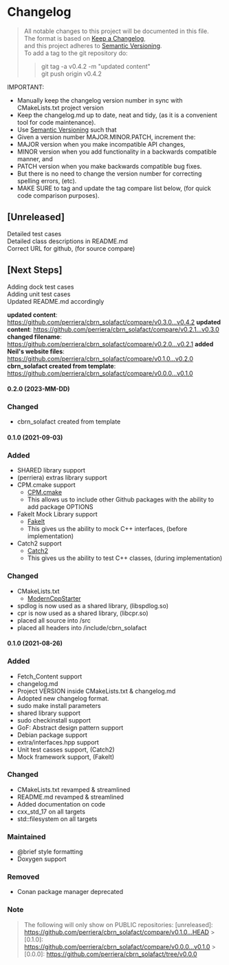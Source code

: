 # Changelog

> All notable changes to this project will be documented in this file.</br>
> The format is based on [Keep a Changelog](https://keepachangelog.com/en/1.0.0/), </br>
> and this project adheres to [Semantic Versioning](https://semver.org/spec/v2.0.0.html).</br>
> To add a tag to the git repository do:
>
> > git tag -a v0.4.2 -m "updated content"</br>
> > git push origin v0.4.2

IMPORTANT:

- Manually keep the changelog version number in sync with CMakeLists.txt project version<br>
- Keep the changelog.md up to date, neat and tidy, (as it is a convenient tool for code maintenance).<br>
- Use [Semantic Versioning](https://semver.org/spec/v2.0.0.html) such that<br>
- Given a version number MAJOR.MINOR.PATCH, increment the:<br>
- MAJOR version when you make incompatible API changes,<br>
- MINOR version when you add functionality in a backwards compatible manner, and<br>
- PATCH version when you make backwards compatible bug fixes. <br>
- But there is no need to change the version number for correcting spelling errors, (etc).<br>
- MAKE SURE to tag and update the tag compare list below, (for quick code comparison purposes).<br>

## [Unreleased]

Detailed test cases</br>
Detailed class descriptions in README.md</br>
Correct URL for github, (for source compare)</br>

## [Next Steps]

Adding dock test cases </br>
Adding unit test cases </br>
Updated README.md accordingly</br>

**updated content**: https://github.com/perriera/cbrn_solafact/compare/v0.3.0...v0.4.2
**updated content**: https://github.com/perriera/cbrn_solafact/compare/v0.2.1...v0.3.0
**changed filename**: https://github.com/perriera/cbrn_solafact/compare/v0.2.0...v0.2.1
**added Neil's website files**: https://github.com/perriera/cbrn_solafact/compare/v0.1.0...v0.2.0
**cbrn_solafact created from template**: https://github.com/perriera/cbrn_solafact/compare/v0.0.0...v0.1.0

#### 0.2.0 (2023-MM-DD)

### Changed

- cbrn_solafact created from template

#### 0.1.0 (2021-09-03)

### Added

- SHARED library support
- (perriera) extras library support
- CPM.cmake support
  - [CPM.cmake](https://github.com/cpm-cmake/CPM.cmake/blob/master/LICENSE)
  - This allows us to include other Github packages with the ability
    to add package OPTIONS
- FakeIt Mock Library support
  - [FakeIt](https://github.com/eranpeer/FakeIt)
  - This gives us the ability to mock C++ interfaces, (before implementation)
- Catch2 support
  - [Catch2](https://github.com/catchorg/Catch2)
  - This gives us the ability to test C++ classes, (during implementation)

### Changed

- CMakeLists.txt
  - [ModernCppStarter](https://github.com/TheLartians/ModernCppStarter/blob/master/LICENSE)
- spdlog is now used as a shared library, (libspdlog.so)
- cpr is now used as a shared library, (libcpr.so)
- placed all source into /src
- placed all headers into /include/cbrn_solafact

#### 0.1.0 (2021-08-26)

### Added

- Fetch_Content support
- changelog.md
- Project VERSION inside CMakeLists.txt & changelog.md
- Adopted new changelog format.
- sudo make install parameters
- shared library support
- sudo checkinstall support
- GoF: Abstract design pattern support
- Debian package support
- extra/interfaces.hpp support
- Unit test casses support, (Catch2)
- Mock framework support, (FakeIt)

### Changed

- CMakeLists.txt revamped & streamlined
- README.md revamped & streamlined
- Added documentation on code
- cxx_std_17 on all targets
- std::filesystem on all targets

### Maintained

- @brief style formatting
- Doxygen support

### Removed

- Conan package manager deprecated

### Note

> The following will only show on PUBLIC repositories:
> [unreleased]: https://github.com/perriera/cbrn_solafact/compare/v0.1.0...HEAD > [0.1.0]: https://github.com/perriera/cbrn_solafact/compare/v0.0.0...v0.1.0 > [0.0.0]: https://github.com/perriera/cbrn_solafact/tree/v0.0.0
